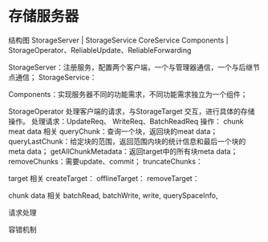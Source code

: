 # 存储服务器

结构图
StorageServer
      |
StorageService   CoreService    Components
      |                                                 
StorageOperator、ReliableUpdate、ReliableForwarding


StorageServer：注册服务，配置两个客户端，一个与管理器通信，一个与后继节点通信；
StorageService：

Components：实现服务器不同的功能需求，不同功能需求独立为一个组件；

StorageOperator 处理客户端的请求，与StorageTarget 交互，进行具体的存储操作。
处理请求：UpdateReq、 WriteReq、BatchReadReq
操作：
   chunk meat data 相关
   queryChunk：查询一个块，返回块的meat data；
   queryLastChunk：给定块的范围，返回范围内块的统计信息和最后一个块的meta data；
   getAllChunkMetadata：返回target中的所有块meta data；
   removeChunks：需要update、commit；
   truncateChunks：

   target 相关
   createTarget：
   offlineTarget：
   removeTarget：

   chunk data 相关
   batchRead,
   batchWrite,
   write,
   querySpaceInfo,


请求处理

容错机制

